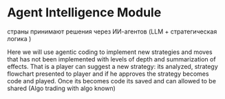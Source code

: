 # Agent Intelligence Module

страны принимают решения через ИИ-агентов (LLM + стратегическая логика )

Here we will use agentic coding to implement new strategies and moves that has not been implemented with levels of depth and summarization of effects. 
That is a player can suggest a new strategy: its analyzed, strategy flowchart presented to player and if he approves the strategy becomes code and played. Once its becomes code its saved and can allowed to be shared (Algo trading with algo known)